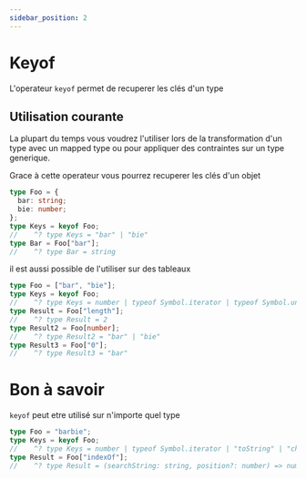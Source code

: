 ```yaml
---
sidebar_position: 2
---
```


# Keyof

L'operateur `keyof` permet de recuperer les clés d'un type

## Utilisation courante

La plupart du temps vous voudrez l'utiliser lors de la transformation d'un type avec un mapped type ou pour appliquer des contraintes sur un type generique.

Grace à cette operateur vous pourrez recuperer les clés d'un objet

```ts
type Foo = {
  bar: string;
  bie: number;
};
type Keys = keyof Foo;
//    ^? type Keys = "bar" | "bie"
type Bar = Foo["bar"];
//    ^? type Bar = string
```

il est aussi possible de l'utiliser sur des tableaux

```ts
type Foo = ["bar", "bie"];
type Keys = keyof Foo;
//    ^? type Keys = number | typeof Symbol.iterator | typeof Symbol.unscopables | "0" | "1" | "length" | "toString" | "toLocaleString" | "pop" | "push" | "concat" | "join" | "reverse" | ... 23 more ... | "at"
type Result = Foo["length"];
//    ^? type Result = 2
type Result2 = Foo[number];
//    ^? type Result2 = "bar" | "bie"
type Result3 = Foo["0"];
//    ^? type Result3 = "bar"
```

# Bon à savoir

`keyof` peut etre utilisé sur n'importe quel type

```ts
type Foo = "barbie";
type Keys = keyof Foo;
//    ^? type Keys = number | typeof Symbol.iterator | "toString" | "charAt" | "charCodeAt" | "concat" | "indexOf" | "lastIndexOf" | "localeCompare" | "match" | "replace" | "search" | "slice" | ... 37 more ... | "at"
type Result = Foo["indexOf"];
//    ^? type Result = (searchString: string, position?: number) => number
```
